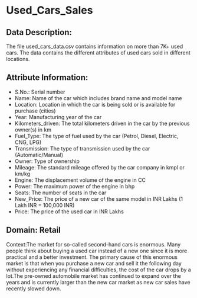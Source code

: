 # Used_Cars_Sales

## Data Description:

The file used_cars_data.csv contains information on more than 7K+ used cars. The data contains the different attributes of used cars sold in different locations.

## Attribute Information:

* S.No.: Serial number
* Name: Name of the car which includes brand name and model name
* Location: Location in which the car is being sold or is available for purchase (cities)
* Year: Manufacturing year of the car
* Kilometers_driven: The total kilometers driven in the car by the previous owner(s) in km
* Fuel_Type: The type of fuel used by the car (Petrol, Diesel, Electric, CNG, LPG)
* Transmission: The type of transmission used by the car (Automatic/Manual)
* Owner: Type of ownership
* Mileage: The standard mileage offered by the car company in kmpl or km/kg
* Engine: The displacement volume of the engine in CC
* Power: The maximum power of the engine in bhp
* Seats: The number of seats in the car
* New_Price: The price of a new car of the same model in INR Lakhs (1 Lakh INR = 100,000
  INR)
* Price: The price of the used car in INR Lakhs

## Domain: Retail

Context:The market for so-called second-hand cars is enormous. Many people think about buying a used car instead of a new one since it is more practical and a better investment. The primary cause of this enormous market is that when you purchase a new car and sell it the following day without experiencing any financial difficulties, the cost of the car drops by a lot.The pre-owned automobile market has continued to expand over the years and is currently larger than the new car market as new car sales have recently slowed down.
